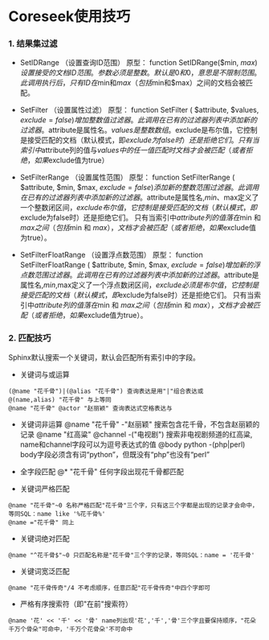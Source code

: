 # Coreseek使用技巧

### 1. 结果集过滤
* SetIDRange （设置查询ID范围）
原型： function SetIDRange($min, $max)
设置接受的文档ID范围。参数必须是整数。默认是0和0，意思是不限制范围。
此调用执行后，只有ID在$min和$max（包括$min和$max）之间的文档会被匹配。

* SetFilter （设置属性过滤）
原型： function SetFilter ( $attribute, $values, $exclude=false )
增加整数值过滤器。
此调用在已有的过滤器列表中添加新的过滤器。$attribute是属性名。$values是整数数组。$exclude是布尔值，它控制是接受匹配的文档（默认模式，即$exclude为false时）还是拒绝它们。
只有当索引中$attribute列的值与$values中的任一值匹配时文档才会被匹配（或者拒绝，如果$exclude值为true）

* SetFilterRange （设置属性范围）
原型： function SetFilterRange ( $attribute, $min, $max, $exclude=false )
添加新的整数范围过滤器。
此调用在已有的过滤器列表中添加新的过滤器。$attribute是属性名,$min、$max定义了一个整数闭区间，$exclude布尔值，它控制是接受匹配的文档（默认模式，即$exclude为false时）还是拒绝它们。
只有当索引中$attribute列的值落在$min 和 $max之间（包括$min 和 $max），文档才会被匹配（或者拒绝，如果$exclude值为true）。

* SetFilterFloatRange （设置浮点数范围）
原型： function SetFilterFloatRange ( $attribute, $min, $max, $exclude=false )
增加新的浮点数范围过滤器。
此调用在已有的过滤器列表中添加新的过滤器。$attribute是属性名,$min,$max定义了一个浮点数闭区间，$exclude必须是布尔值，它控制是接受匹配的文档（默认模式，即$exclude为false时）还是拒绝它们。
只有当索引中$attribute列的值落在$min 和 $max之间（包括$min 和 $max），文档才会被匹配（或者拒绝，如果$exclude值为true）。

### 2. 匹配技巧

Sphinx默认搜索一个关键词，默认会匹配所有索引中的字段。

* 关键词与或运算
```
(@name "花千骨")|(@alias "花千骨") 查询表达是用"|"组合表达或
@(name,alias) "花千骨" 与上等同
@name "花千骨" @actor "赵丽颖" 查询表达式空格表达与
```
* 关键词非运算
@name "花千骨" -"赵丽颖" 搜索包含花千骨，不包含赵丽颖的记录
@name "红高粱" @channel -("电视剧") 搜索非电视剧频道的红高粱, name和channel字段可以为逗号表达式的值
@body python -(php|perl) body字段必须含有词“python”，但既没有“php”也没有“perl”

* 全字段匹配
@* "花千骨" 任何字段出现花千骨都匹配

* 关键词严格匹配
```
@name "花千骨"~0 名称严格匹配"花千骨"三个字，只有这三个字都是出现的记录才会命中，等同SQL：name like '%花千骨%'
@name ="花千骨" 同上
```

* 关键词绝对匹配
```
@name "^花千骨$"~0 只匹配名称是"花千骨"三个字的记录，等同SQL：name = '花千骨'
```

* 关键词宽泛匹配
```
@name "花千骨传奇"/4 不考虑顺序，任意匹配"花千骨传奇"中四个字即可
```

* 严格有序搜索符（即"在前"搜索符）
```
@name '花' << '千' << '骨' name列出现'花','千','骨'三个字且要保持顺序，"花朵千万个骨朵"可命中，'千万个花骨朵'不可命中
```

